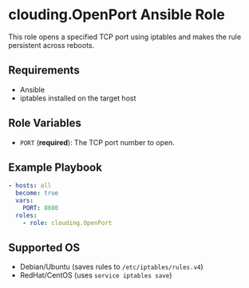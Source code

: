 # clouding.OpenPort Ansible Role

This role opens a specified TCP port using iptables and makes the rule persistent across reboots.

## Requirements
- Ansible
- iptables installed on the target host

## Role Variables
- `PORT` (**required**): The TCP port number to open.

## Example Playbook
```yaml
- hosts: all
  become: true
  vars:
    PORT: 8080
  roles:
    - role: clouding.OpenPort
```

## Supported OS
- Debian/Ubuntu (saves rules to `/etc/iptables/rules.v4`)
- RedHat/CentOS (uses `service iptables save`) 